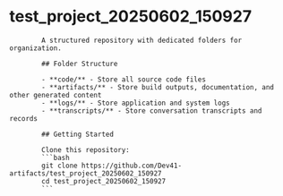 # test_project_20250602_150927
            A structured repository with dedicated folders for organization.

            ## Folder Structure

            - **code/** - Store all source code files
            - **artifacts/** - Store build outputs, documentation, and other generated content
            - **logs/** - Store application and system logs
            - **transcripts/** - Store conversation transcripts and records

            ## Getting Started

            Clone this repository:
            ```bash
            git clone https://github.com/Dev41-artifacts/test_project_20250602_150927
            cd test_project_20250602_150927
            ```
            